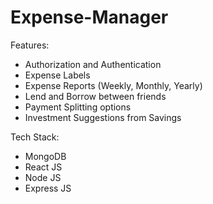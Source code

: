 # Expense-Manager

Features:
- Authorization and Authentication
- Expense Labels
- Expense Reports (Weekly, Monthly, Yearly)
- Lend and Borrow between friends
- Payment Splitting options
- Investment Suggestions from Savings

Tech Stack:
- MongoDB
- React JS
- Node JS
- Express JS
